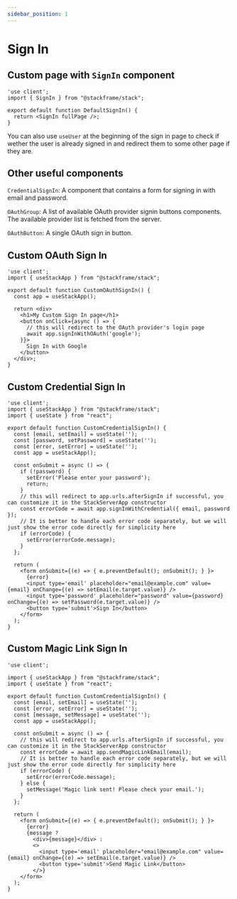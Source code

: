 ```yaml
---
sidebar_position: 1
---
```


# Sign In

## Custom page with `SignIn` component

```tsx
'use client';
import { SignIn } from "@stackframe/stack";

export default function DefaultSignIn() {
  return <SignIn fullPage />;
}
```

You can also use `useUser` at the beginning of the sign in page to check if wether the user is already signed in and redirect them to some other page if they are.


## Other useful components

`CredentialSignIn`: A component that contains a form for signing in with email and password.

`OAuthGroup`: A list of available OAuth provider signin buttons components. The available provider list is fetched from the server.

`OAuthButton`: A single OAuth sign in button.


## Custom OAuth Sign In

```tsx
'use client';
import { useStackApp } from "@stackframe/stack";

export default function CustomOAuthSignIn() {
  const app = useStackApp();

  return <div>
    <h1>My Custom Sign In page</h1>
    <button onClick={async () => {
      // this will redirect to the OAuth provider's login page
      await app.signInWithOAuth('google');
    }}>
      Sign In with Google
    </button>
  </div>;
}
```

## Custom Credential Sign In

```tsx
'use client';
import { useStackApp } from "@stackframe/stack";
import { useState } from "react";

export default function CustomCredentialSignIn() {
  const [email, setEmail] = useState('');
  const [password, setPassword] = useState('');
  const [error, setError] = useState('');
  const app = useStackApp();

  const onSubmit = async () => {
    if (!password) {
      setError('Please enter your password');
      return;
    }
    // this will redirect to app.urls.afterSignIn if successful, you can customize it in the StackServerApp constructor
    const errorCode = await app.signInWithCredential({ email, password });
    // It is better to handle each error code separately, but we will just show the error code directly for simplicity here
    if (errorCode) {
      setError(errorCode.message);
    }
  };
  
  return (
    <form onSubmit={(e) => { e.preventDefault(); onSubmit(); } }>
      {error}
      <input type='email' placeholder="email@example.com" value={email} onChange={(e) => setEmail(e.target.value)} />
      <input type='password' placeholder="password" value={password} onChange={(e) => setPassword(e.target.value)} />
      <button type='submit'>Sign In</button>
    </form>
  );
}
```

## Custom Magic Link Sign In

```tsx
'use client';

import { useStackApp } from "@stackframe/stack";
import { useState } from "react";

export default function CustomCredentialSignIn() {
  const [email, setEmail] = useState('');
  const [error, setError] = useState('');
  const [message, setMessage] = useState('');
  const app = useStackApp();

  const onSubmit = async () => {
    // this will redirect to app.urls.afterSignIn if successful, you can customize it in the StackServerApp constructor
    const errorCode = await app.sendMagicLinkEmail(email);
    // It is better to handle each error code separately, but we will just show the error code directly for simplicity here
    if (errorCode) {
      setError(errorCode.message);
    } else {
      setMessage('Magic link sent! Please check your email.');
    }
  };
  
  return (
    <form onSubmit={(e) => { e.preventDefault(); onSubmit(); } }>
      {error}
      {message ? 
        <div>{message}</div> :
        <>
          <input type='email' placeholder="email@example.com" value={email} onChange={(e) => setEmail(e.target.value)} />
          <button type='submit'>Send Magic Link</button>
        </>}
    </form>
  );
}
```